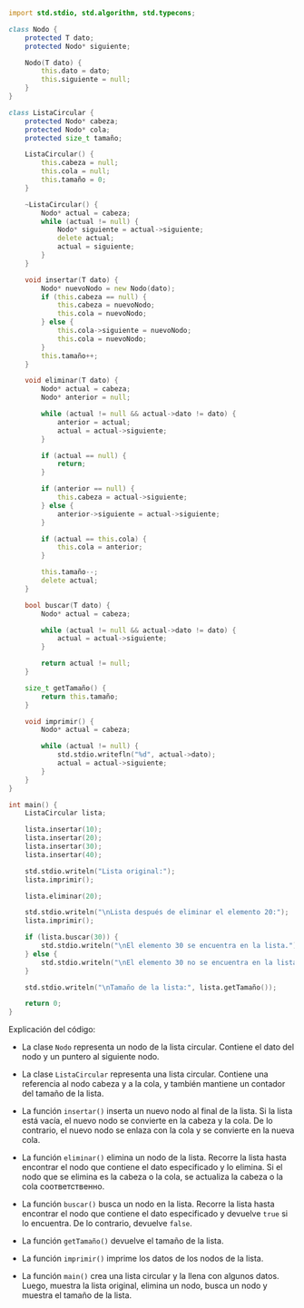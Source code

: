 ```d
import std.stdio, std.algorithm, std.typecons;

class Nodo {
    protected T dato;
    protected Nodo* siguiente;

    Nodo(T dato) {
        this.dato = dato;
        this.siguiente = null;
    }
}

class ListaCircular {
    protected Nodo* cabeza;
    protected Nodo* cola;
    protected size_t tamaño;

    ListaCircular() {
        this.cabeza = null;
        this.cola = null;
        this.tamaño = 0;
    }

    ~ListaCircular() {
        Nodo* actual = cabeza;
        while (actual != null) {
            Nodo* siguiente = actual->siguiente;
            delete actual;
            actual = siguiente;
        }
    }

    void insertar(T dato) {
        Nodo* nuevoNodo = new Nodo(dato);
        if (this.cabeza == null) {
            this.cabeza = nuevoNodo;
            this.cola = nuevoNodo;
        } else {
            this.cola->siguiente = nuevoNodo;
            this.cola = nuevoNodo;
        }
        this.tamaño++;
    }

    void eliminar(T dato) {
        Nodo* actual = cabeza;
        Nodo* anterior = null;

        while (actual != null && actual->dato != dato) {
            anterior = actual;
            actual = actual->siguiente;
        }

        if (actual == null) {
            return;
        }

        if (anterior == null) {
            this.cabeza = actual->siguiente;
        } else {
            anterior->siguiente = actual->siguiente;
        }

        if (actual == this.cola) {
            this.cola = anterior;
        }

        this.tamaño--;
        delete actual;
    }

    bool buscar(T dato) {
        Nodo* actual = cabeza;

        while (actual != null && actual->dato != dato) {
            actual = actual->siguiente;
        }

        return actual != null;
    }

    size_t getTamaño() {
        return this.tamaño;
    }

    void imprimir() {
        Nodo* actual = cabeza;

        while (actual != null) {
            std.stdio.writefln("%d", actual->dato);
            actual = actual->siguiente;
        }
    }
}

int main() {
    ListaCircular lista;

    lista.insertar(10);
    lista.insertar(20);
    lista.insertar(30);
    lista.insertar(40);

    std.stdio.writeln("Lista original:");
    lista.imprimir();

    lista.eliminar(20);

    std.stdio.writeln("\nLista después de eliminar el elemento 20:");
    lista.imprimir();

    if (lista.buscar(30)) {
        std.stdio.writeln("\nEl elemento 30 se encuentra en la lista.");
    } else {
        std.stdio.writeln("\nEl elemento 30 no se encuentra en la lista.");
    }

    std.stdio.writeln("\nTamaño de la lista:", lista.getTamaño());

    return 0;
}

```

Explicación del código:

* La clase `Nodo` representa un nodo de la lista circular. Contiene el dato del nodo y un puntero al siguiente nodo.

* La clase `ListaCircular` representa una lista circular. Contiene una referencia al nodo cabeza y a la cola, y también mantiene un contador del tamaño de la lista.

* La función `insertar()` inserta un nuevo nodo al final de la lista. Si la lista está vacía, el nuevo nodo se convierte en la cabeza y la cola. De lo contrario, el nuevo nodo se enlaza con la cola y se convierte en la nueva cola.

* La función `eliminar()` elimina un nodo de la lista. Recorre la lista hasta encontrar el nodo que contiene el dato especificado y lo elimina. Si el nodo que se elimina es la cabeza o la cola, se actualiza la cabeza o la cola соответственно.

* La función `buscar()` busca un nodo en la lista. Recorre la lista hasta encontrar el nodo que contiene el dato especificado y devuelve `true` si lo encuentra. De lo contrario, devuelve `false`.

* La función `getTamaño()` devuelve el tamaño de la lista.

* La función `imprimir()` imprime los datos de los nodos de la lista.

* La función `main()` crea una lista circular y la llena con algunos datos. Luego, muestra la lista original, elimina un nodo, busca un nodo y muestra el tamaño de la lista.